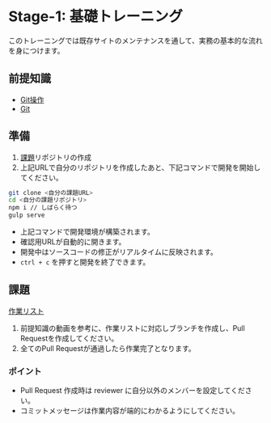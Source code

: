 # Stage-1: 基礎トレーニング

このトレーニングでは既存サイトのメンテナンスを通して、実務の基本的な流れを身につけます。

## 前提知識

- [Git操作](https://drive.google.com/drive/u/0/folders/0BwhcbXxSdjGibFRtZDlFcFBmV1E)
- [Git](/develop/git.html)

## 準備

1. [課題](https://classroom.github.com/a/aK4sv0P7)リポジトリの作成
2. 上記URLで自分のリポジトリを作成したあと、下記コマンドで開発を開始してください。

```bash
git clone <自分の課題URL>
cd <自分の課題リポジトリ>
npm i // しばらく待つ
gulp serve
```

- 上記コマンドで開発環境が構築されます。
- 確認用URLが自動的に開きます。
- 開発中はソースコードの修正がリアルタイムに反映されます。
- `ctrl + c` を押すと開発を終了できます。

## 課題

[作業リスト](https://github.com/Update-hub/stage-1/issues)

1. 前提知識の動画を参考に、作業リストに対応しブランチを作成し、Pull Requestを作成してください。
2. 全てのPull Requestが通過したら作業完了となります。

### ポイント

- Pull Request 作成時は reviewer に自分以外のメンバーを設定してください。
- コミットメッセージは作業内容が端的にわかるようにしてください。